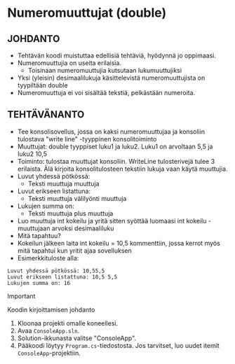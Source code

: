 # Numeromuuttujat (double)

## JOHDANTO
- Tehtävän koodi muistuttaa edellisiä tehtäviä, hyödynnä jo oppimaasi.
- Numeromuuttujia on useita erilaisia.
  - Toisinaan numeromuuttujia kutsutaan lukumuuttujiksi
- Yksi (yleisin) desimaalilukuja käsittelevistä numeromuuttujista on tyypiltään double
- Numeromuuttuja ei voi sisältää tekstiä, pelkästään numeroita.
## TEHTÄVÄNANTO
- Tee konsolisovellus, jossa on kaksi numeromuuttujaa ja konsoliin tulostava "write line" -tyyppinen konsolitoiminto
- Muuttujat: double tyyppiset luku1 ja luku2. Luku1 on arvoltaan 5,5 ja luku2 10,5
- Toiminto: tulostaa muuttujat konsoliin. WriteLine tulosterivejä tulee 3 erilaista. Älä kirjoita konsolitulosteen tekstiin lukuja vaan käytä muuttujia.
- Luvut yhdessä pötkössä:
  - Teksti muuttuja muuttuja
- Luvut erikseen listattuna:
  - Teksti muuttuja välilyönti muuttuja
- Lukujen summa on:
  - Teksti muuttuja plus muuttuja
- Luo muuttuja int kokeilu ja yritä sitten syöttää luomaasi int kokeilu -muuttujaan arvoksi desimaaliluku
- Mitä tapahtuu?
- Kokeilun jälkeen laita int kokeilu = 10,5 kommenttiin, jossa kerrot myös mitä tapahtui kun yritit ajaa sovelluksen
- Esimerkkituloste alla:

  
```
Luvut yhdessä pötkössä: 10,55,5
Luvut erikseen listattuna: 10,5 5,5
Lukujen summa on: 16
```
> [!IMPORTANT]
> Koodin kirjoittamisen johdanto
1. Kloonaa projekti omalle koneellesi.
2. Avaa `ConsoleApp.sln`.
3. Solution-ikkunasta valitse "ConsoleApp".
4. Pääkoodi löytyy `Program.cs`-tiedostosta. Jos tarvitset, luo uudet itemit `ConsoleApp`-projektiin.

